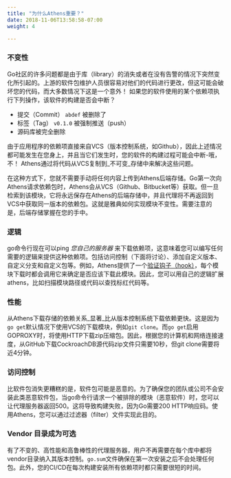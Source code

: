 ```yaml
---
title: "为什么Athens重要？"
date: 2018-11-06T13:58:58-07:00
weight: 4

---
```


### 不变性

Go社区的许多问题都是由于库（library）的消失或者在没有告警的情况下突然变化所引起的。上游的软件包维护人员很容易对他们的代码进行更改，但这可能会破坏您的代码，而大多数情况下这是一个意外！
 如果您的软件使用的某个依赖项执行下列操作，该软件的构建是否会中断？

- 提交（Commit） `abdef` 被删除了
- 标签（Tag） `v0.1.0` 被强制推送（push）
- 源码库被完全删除

由于应用程序的依赖项直接来自VCS（版本控制系统，如Github），因此上述情况都可能发生在您身上，并且当它们发生时，您的软件的构建过程可能会中断-哦，不！
Athens通过将代码从VCS复制到_不可变_存储中来解决这些问题。

在这种方式下，您就不需要手动将任何内容上传到Athens后端存储。Go第一次向Athens请求依赖包时，Athens会从VCS（Github、Bitbucket等）获取。但一旦检索到该模块，它将永远保存在Athens的后端存储中，并且代理将不再返回到VCS中获取同一版本的依赖包。这就是雅典如何实现模块不变性。需要注意的是，后端存储掌握在您的手中。


### 逻辑 

go命令行现在可以ping _您自己的服务器_ 来下载依赖项，这意味着您可以编写任何需要的逻辑来提供这种依赖项。包括访问控制（下面将讨论）、添加自定义版本、自定义分支和自定义包等。例如，Athens提供了一个[验证钩子（hook）](https://github.com/gomods/athens/blob/main/config.dev.toml#L127)，每个模块下载时都会调用它来确定是否应该下载此模块。因此，您可以用自己的逻辑扩展athens，比如扫描模块路径或代码以查找标红代码等。


### 性能 

从Athens下载存储的依赖关系_显著_比从版本控制系统下载依赖更快。这是因为`go get`默认情况下使用VCS的下载模块，例如`git clone`。而`go get`启用GOPROXY时，将使用HTTP下载zip压缩包。因此，根据您的计算机和网络连接速度，从GitHub下载CockroachDB源代码zip文件只需要10秒，但git clone需要将近4分钟。


### 访问控制 

比软件包消失更糟糕的是，软件包可能是恶意的。为了确保您的团队或公司不会安装此类恶意软件包，当go命令行请求一个被排除的模块（恶意软件）时，您可以让代理服务器返回500。这将导致构建失败，因为Go需要200 HTTP响应码。使用Athens，您可以通过过滤器（filter）文件实现此目的。


### Vendor 目录成为可选

有了不变的、高性能和高鲁棒性的代理服务器，用户不再需要在每个库中都将vendor目录纳入其版本控制。`go.sum`文件确保在第一次安装之后不会处理任何包。此外，您的CI/CD在每次构建安装所有依赖项时都只需要很短的时间。
